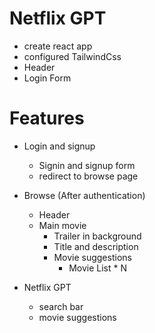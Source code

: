 # Netflix GPT

- create react app
- configured TailwindCss
- Header
- Login Form

# Features

- Login and signup

  - Signin and signup form
  - redirect to browse page

- Browse (After authentication)

  - Header
  - Main movie
    - Trailer in background
    - Title and description
    - Movie suggestions
      - Movie List \* N

- Netflix GPT
  - search bar
  - movie suggestions
